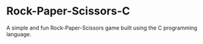 # Rock-Paper-Scissors-C
A simple and fun Rock-Paper-Scissors game built using the C programming language.
